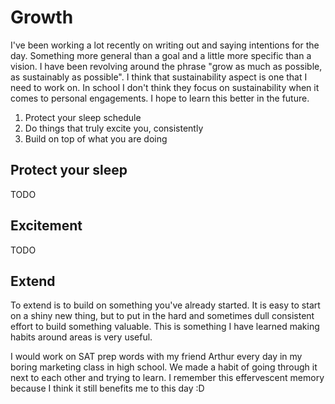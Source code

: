# Growth

I've been working a lot recently on writing out and saying intentions for the day. Something more general than a goal and a little more specific than a vision. I have been revolving around the phrase "grow as much as possible, as sustainably as possible". I think that sustainability aspect is one that I need to work on. In school I don't think they focus on sustainability when it comes to personal engagements. I hope to learn this better in the future. 

1. Protect your sleep schedule
2. Do things that truly excite you, consistently
3. Build on top of what you are doing

## Protect your sleep
TODO
## Excitement
TODO
## Extend

To extend is to build on something you've already started. It is easy to start on a shiny new thing, but to put in the hard and sometimes dull consistent effort to build something valuable. This is something I have learned making habits around areas is very useful. 

I would work on SAT prep words with my friend Arthur every day in my boring marketing class in high school. We made a habit of going through it next to each other and trying to learn. 
I remember this effervescent memory because I think it still benefits me to this day :D
